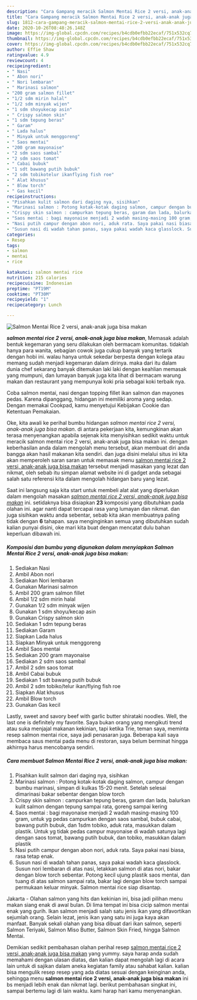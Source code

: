 ```yaml
---
description: "Cara Gampang meracik Salmon Mentai Rice 2 versi, anak-anak juga bisa makan Lezat"
title: "Cara Gampang meracik Salmon Mentai Rice 2 versi, anak-anak juga bisa makan Lezat"
slug: 1812-cara-gampang-meracik-salmon-mentai-rice-2-versi-anak-anak-juga-bisa-makan-lezat
date: 2020-10-26T08:48:26.148Z
image: https://img-global.cpcdn.com/recipes/b4cdb0efbb22ecaf/751x532cq70/salmon-mentai-rice-2-versi-anak-anak-juga-bisa-makan-foto-resep-utama.jpg
thumbnail: https://img-global.cpcdn.com/recipes/b4cdb0efbb22ecaf/751x532cq70/salmon-mentai-rice-2-versi-anak-anak-juga-bisa-makan-foto-resep-utama.jpg
cover: https://img-global.cpcdn.com/recipes/b4cdb0efbb22ecaf/751x532cq70/salmon-mentai-rice-2-versi-anak-anak-juga-bisa-makan-foto-resep-utama.jpg
author: Effie Shaw
ratingvalue: 4.9
reviewcount: 4
recipeingredient:
- " Nasi"
- " Abon nori"
- " Nori lembaran"
- " Marinasi salmon"
- "200 gram salmon fillet"
- "1/2 sdm mirin halal"
- "1/2 sdm minyak wijen"
- "1 sdm shoyukecap asin"
- " Crispy salmon skin"
- "1 sdm tepung beras"
- " Garam"
- " Lada halus"
- " Minyak untuk menggoreng"
- " Saos mentai"
- "200 gram mayonaise"
- "2 sdm saos sambal"
- "2 sdm saos tomat"
- " Cabai bubuk"
- "1 sdt bawang putih bubuk"
- "2 sdm tobikotelur ikanflying fish roe"
- " Alat khusus"
- " Blow torch"
- " Gas kecil"
recipeinstructions:
- "Pisahkan kulit salmon dari daging nya, sisihkan"
- "Marinasi salmon : Potong kotak-kotak daging salmon, campur dengan bumbu marinasi, simpan di kulkas 15-20 menit. Setelah selesai dimarinasi bakar sebentar dengan blow torch"
- "Crispy skin salmon : campurkan tepung beras, garam dan lada, balurkan kulit salmon dengan tepung sampai rata, goreng sampai kering"
- "Saos mentai : bagi mayonaise menjadi 2 wadah masing-masing 100 gram, untuk yg pedas campurkan dengan saos sambal, bubuk cabai, bawang putih bubuk, dan 1sdm tobiko, aduk rata, masukkan dalam plastik. Untuk yg tidak pedas campur mayonaise di wadah satunya lagi dengan saos tomat, bawang putih bubuk, dan tobiko, masukkan dalam plastik"
- "Nasi putih campur dengan abon nori, aduk rata. Saya pakai nasi biasa, rasa tetap enak."
- "Susun nasi di wadah tahan panas, saya pakai wadah kaca glasslock. Susun nori lembaran di atas nasi, letakkan salmon di atas nori, bakar dengan blow torch sebentar. Potong kecil ujung plastik saos mentai, dan tuang di atas salmon sampai rata, bakar lagi dengan blow torch sampai permukaan keluar minyak. Salmon mentai rice siap disantap."
categories:
- Resep
tags:
- salmon
- mentai
- rice

katakunci: salmon mentai rice 
nutrition: 215 calories
recipecuisine: Indonesian
preptime: "PT19M"
cooktime: "PT30M"
recipeyield: "1"
recipecategory: Lunch

---
```



![Salmon Mentai Rice 2 versi, anak-anak juga bisa makan](https://img-global.cpcdn.com/recipes/b4cdb0efbb22ecaf/751x532cq70/salmon-mentai-rice-2-versi-anak-anak-juga-bisa-makan-foto-resep-utama.jpg)

<b><i>salmon mentai rice 2 versi, anak-anak juga bisa makan</i></b>, Memasak adalah bentuk kegemaran yang seru dilakukan oleh bermacam komunitas. tidaklah hanya para wanita, sebagian cowok juga cukup banyak yang tertarik dengan hobi ini. walau hanya untuk sekedar berpesta dengan kolega atau memang sudah menjadi kegemaran dalam dirinya. maka dari itu dalam dunia chef sekarang banyak ditemukan laki laki dengan keahlian memasak yang mumpuni, dan lumayan banyak juga kita lihat di bermacam warung makan dan restaurant yang mempunyai koki pria sebagai koki terbaik nya.

Coba salmon mentai, nasi dengan topping fillet ikan salmon dan mayones pedas. Karena dipanggang, hidangan ini memiliki aroma yang sedap. Dengan memakai Cookpad, kamu menyetujui Kebijakan Cookie dan Ketentuan Pemakaian.

Oke, kita awali ke perihal bumbu hidangan <i>salmon mentai rice 2 versi, anak-anak juga bisa makan</i>. di antara pekerjaan kita, kemungkinan akan terasa menyenangkan apabila sejenak kita menyisihkan sedikit waktu untuk meracik salmon mentai rice 2 versi, anak-anak juga bisa makan ini. dengan keberhasilan anda dalam mengolah menu tersebut, akan membuat diri anda bangga akan hasil makanan kita sendiri. dan juga disini melalui situs ini kita akan memperoleh saran saran untuk memasak menu <u>salmon mentai rice 2 versi, anak-anak juga bisa makan</u> tersebut menjadi masakan yang lezat dan nikmat, oleh sebab itu simpan alamat website ini di gadget anda sebagai salah satu referensi kita dalam mengolah hidangan baru yang lezat.


Saat ini langsung saja kita start untuk membeli alat alat yang diperlukan dalam mengolah masakan <u><i>salmon mentai rice 2 versi, anak-anak juga bisa makan</i></u> ini. setidaknya bisa disiapkan <b>23</b> komposisi yang dibutuhkan pada olahan ini. agar nanti dapat tercapai rasa yang lumayan dan nikmat. dan juga sisihkan waktu anda sebentar, sebab kita akan membuatnya paling tidak dengan <b>6</b> tahapan. saya menginginkan semua yang dibutuhkan sudah kalian punyai disini, oke mari kita buat dengan mencatat dulu bahan keperluan dibawah ini.

<!--inarticleads1-->

##### Komposisi dan bumbu yang digunakan dalam menyiapkan Salmon Mentai Rice 2 versi, anak-anak juga bisa makan:

1. Sediakan  Nasi
1. Ambil  Abon nori
1. Sediakan  Nori lembaran
1. Gunakan  Marinasi salmon
1. Ambil 200 gram salmon fillet
1. Ambil 1/2 sdm mirin halal
1. Gunakan 1/2 sdm minyak wijen
1. Gunakan 1 sdm shoyu/kecap asin
1. Gunakan  Crispy salmon skin
1. Sediakan 1 sdm tepung beras
1. Sediakan  Garam
1. Siapkan  Lada halus
1. Siapkan  Minyak untuk menggoreng
1. Ambil  Saos mentai
1. Sediakan 200 gram mayonaise
1. Sediakan 2 sdm saos sambal
1. Ambil 2 sdm saos tomat
1. Ambil  Cabai bubuk
1. Sediakan 1 sdt bawang putih bubuk
1. Ambil 2 sdm tobiko/telur ikan/flying fish roe
1. Siapkan  Alat khusus
1. Ambil  Blow torch
1. Gunakan  Gas kecil


Lastly, sweet and savory beef with garlic butter shirataki noodles. Well, the last one is definitely my favorite. Saya bukan orang yang mengikuti trend atau suka menjajal makanan kekinian, tapi ketika Trie, teman saya, meminta resep salmon mentai rice, saya jadi penasaran juga. Beberapa kali saya membaca saus mentai pada menu di restoran, saya belum berminat hingga akhirnya harus mencobanya sendiri. 

<!--inarticleads2-->

##### Cara membuat Salmon Mentai Rice 2 versi, anak-anak juga bisa makan:

1. Pisahkan kulit salmon dari daging nya, sisihkan
1. Marinasi salmon : Potong kotak-kotak daging salmon, campur dengan bumbu marinasi, simpan di kulkas 15-20 menit. Setelah selesai dimarinasi bakar sebentar dengan blow torch
1. Crispy skin salmon : campurkan tepung beras, garam dan lada, balurkan kulit salmon dengan tepung sampai rata, goreng sampai kering
1. Saos mentai : bagi mayonaise menjadi 2 wadah masing-masing 100 gram, untuk yg pedas campurkan dengan saos sambal, bubuk cabai, bawang putih bubuk, dan 1sdm tobiko, aduk rata, masukkan dalam plastik. Untuk yg tidak pedas campur mayonaise di wadah satunya lagi dengan saos tomat, bawang putih bubuk, dan tobiko, masukkan dalam plastik
1. Nasi putih campur dengan abon nori, aduk rata. Saya pakai nasi biasa, rasa tetap enak.
1. Susun nasi di wadah tahan panas, saya pakai wadah kaca glasslock. Susun nori lembaran di atas nasi, letakkan salmon di atas nori, bakar dengan blow torch sebentar. Potong kecil ujung plastik saos mentai, dan tuang di atas salmon sampai rata, bakar lagi dengan blow torch sampai permukaan keluar minyak. Salmon mentai rice siap disantap.


Jakarta - Olahan salmon yang hits dan kekinian ini, bisa jadi pilihan menu makan siang enak di awal bulan. Di lima tempat ini bisa cicip salmon mentai enak yang gurih. Ikan salmon menjadi salah satu jenis ikan yang difavortikan sejumlah orang. Selain lezat, jenis ikan yang satu ini juga kaya akan manfaat. Banyak sekali olahan yang bisa dibuat dari ikan salmon, seperti Salmon Teriyaki, Salmon Miso Butter, Salmon Skin Fried, hingga Salmon Mentai. 

Demikian sedikit pembahasan olahan perihal resep <u>salmon mentai rice 2 versi, anak-anak juga bisa makan</u> yang yummy. saya harap anda sudah memahami dengan ulasan diatas, dan kalian dapat mengolah lagi di acara lain untuk di sajikan dalam aneka kegiatan family atau sahabat kalian. kalian bisa mengulik resep resep yang ada diatas sesuai dengan keinginan anda, sehingga menu <b>salmon mentai rice 2 versi, anak-anak juga bisa makan</b> ini bs menjadi lebih enak dan nikmat lagi. berikut pembahasan singkat ini, sampai bertemu lagi di lain waktu. kami harap hari kamu menyenangkan.
